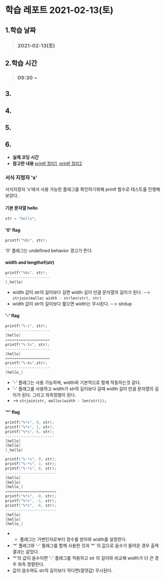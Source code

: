 # 학습 레포트 2021-02-13(토)
## 1.학습 날짜
> ### 2021-02-13(토)

## 2.학습 시간
> ### 09:30 ~ 

## 3.
## 4.
## 5.
## 6.
- **실제 코딩 시간**
- **참고한 내용** [printf 정리1](https://velog.io/@yamkim/42-Seoul-ftprintf3-type-s), [printf 정리2](https://malbongcode.tistory.com/147)

### 서식 지정자 's'
서식지정자 's'에서 사용 가능한 플래그를 확인하기위해 printf 함수로 테스트를 진행해 보았다.
#### 기본 문자열 hello
```c
str = "hello";
```
#### '0' flag
```c
printf("%0s", str);
```
'0' 플래그는 undefined behavior 경고가 뜬다.
#### width and lengthof(str)
```c
printf("%6s", str);
--------------------
[_hello]
```
- width 값이 str의 길이보다 길면 width 길이 만큼 문자열의 길이가 된다. --> `strjoin(malloc width - strlen(str), str)`
- width 값이 str의 길이보다 짧으면 width는 무시된다. --> strdup

#### '-' flag
```c
printf("%-s", str);
--------------------
[hello]
====================
printf("%-5s", str);
--------------------
[hello]
====================
printf("%-6s",str);
--------------------
[hello_]
```
- '-' 플래그는 사용 가능하며, width와 기본적으로 함께 작동하는것 같다.
- '-' 플래그를 사용하고 width가 str의 길이보다 길때 width 길이 만큼 문자열의 길이가 된다. 그리고 좌측정렬이 된다. 
- --> `strjoin(str, malloc(width - len(str)));`

#### '\*' flag
```c
printf("%*s", 0, str);
printf("%*s", 1, str);
printf("%*s", 6, str);
----------------------
[hello]
[hello]
[_hello]
```
```c
printf("%-*s", 0, str);
printf("%-*s", 1, str);
printf("%-*s", 6, str);
-----------------------
[hello]
[hello]
[hello_]
=======================
printf("%*s", -0, str);
printf("%*s", -1, str);
printf("%*s", -6, str);
-----------------------
[hello]
[hello]
[hello_]
```
- * 플래그는 가변인자로부터 정수를 받아와 width를 설정한다.
- '\*' 플래그와 '-' 플래그를 함께 사용한 것과 '\*' 의 값으로 음수가 들어온 경우 출력 결과는 같았다.
- '\*'의 값이 음수이면 '-' 플래그를 적용하고 str 의 길이와 비교해 width가 더 큰 경우 좌측 정렬한다.
- 값이 음수여도 str의 길이보다 작다면(절댓값) 무시된다.

####